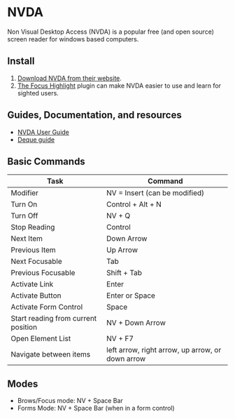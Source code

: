 # NVDA

Non Visual Desktop Access (NVDA) is a popular free (and open source) screen reader for windows based computers.

## Install

1. [Download NVDA from their website](https://www.nvaccess.org/).
2. [The Focus Highlight](https://addons.nvda-project.org/addons/focusHighlight.en.html) plugin can make NVDA easier to use and learn for sighted users.

## Guides, Documentation, and resources

* [NVDA User Guide](https://www.nvaccess.org/files/nvda/documentation/userGuide.html)
* [Deque guide](https://dequeuniversity.com/screenreaders/nvda-keyboard-shortcuts)

## Basic Commands

| Task | Command |
|---|---|
| Modifier | NV = Insert (can be modified) |
| Turn On | Control + Alt + N |
| Turn Off | NV + Q |
| Stop Reading | Control |
| Next Item | Down Arrow |
| Previous Item | Up Arrow |
| Next Focusable | Tab |
| Previous Focusable | Shift + Tab |
| Activate Link | Enter |
| Activate Button | Enter or Space |
| Activate Form Control | Space |
| Start reading from current position | NV + Down Arrow |
| Open Element List | NV + F7 |
| Navigate between items | left arrow, right arrow, up arrow, or down arrow |

## Modes

* Brows/Focus mode: NV + Space Bar
* Forms Mode: NV + Space Bar (when in a form control)

